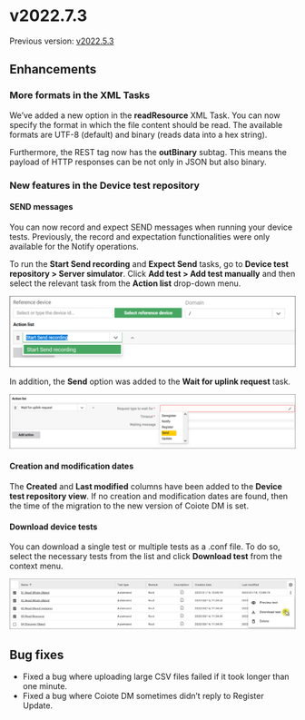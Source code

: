 # v2022.7.3

Previous version: [v2022.5.3](v2022.5.3.md)

## Enhancements

### More formats in the XML Tasks

We’ve added a new option in the **readResource** XML Task. You can now specify the format in which the file content should be read. The available formats are UTF-8 (default) and binary (reads data into a hex string).

Furthermore, the REST tag now has the **outBinary** subtag. This means the payload of HTTP responses can be not only in JSON but also binary.

### New features in the Device test repository

#### SEND messages

You can now record and expect SEND messages when running your device tests. Previously, the record and expectation functionalities were only available for the Notify operations.

To run the **Start Send recording** and **Expect Send** tasks, go to **Device test repository > Server simulator**. Click **Add test > Add test manually** and then select the relevant task from the **Action list** drop-down menu.

![Start Send recording](images/deviceTests-actions.png "Start Send recording")

In addition, the **Send** option was added to the **Wait for uplink request** task.

![Send option in Wait for uplink request](images/deviceTests-send.png "Send option in Wait for uplink request")

#### Creation and modification dates

The **Created** and **Last modified** columns have been added to the **Device test repository view**. If no creation and modification dates are found, then the time of the migration to the new version of Coiote DM is set.

#### Download device tests

You can download a single test or multiple tests as a .conf file. To do so, select the necessary tests from the list and click **Download test** from the context menu.

![Download device tests](images/deviceTests-download.png "Download device tests")

## Bug fixes

* Fixed a bug where uploading large CSV files failed if it took longer than one minute.
* Fixed a bug where Coiote DM sometimes didn’t reply to Register Update.
